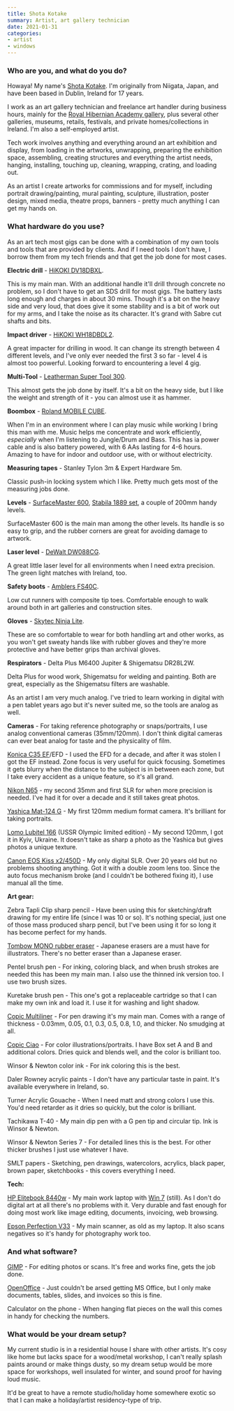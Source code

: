 ```yaml
---
title: Shota Kotake
summary: Artist, art gallery technician
date: 2021-01-31
categories:
- artist 
- windows
---
```


### Who are you, and what do you do?

Howaya! My name's [Shota Kotake](https://www.shotakotake.com "Shota's website."). I'm originally from Niigata, Japan, and have been based in Dublin, Ireland for 17 years.

I work as an art gallery technician and freelance art handler during business hours, mainly for the [Royal Hibernian Academy gallery](http://www.rhagallery.ie/ "An art gallery in Dublin."), plus several other galleries, museums, retails, festivals, and private homes/collections in Ireland. I'm also a self-employed artist.

Tech work involves anything and everything around an art exhibition and display, from loading in the artworks, unwrapping, preparing the exhibition space, assembling, creating structures and everything the artist needs, hanging, installing, touching up, cleaning, wrapping, crating, and loading out.

As an artist I create artworks for commissions and for myself, including portrait drawing/painting, mural painting, sculpture, illustration, poster design, mixed media, theatre props, banners - pretty much anything I can get my hands on.

### What hardware do you use?

As an art tech most gigs can be done with a combination of my own tools and tools that are provided by clients. And if I need tools I don't have, I borrow them from my tech friends and that get the job done for most cases.

**Electric drill** - [HiKOKI DV18DBXL][dv18dbxl].

This is my main man. With an additional handle it'll drill through concrete no problem, so I don't have to get an SDS drill for most gigs. The battery lasts long enough and charges in about 30 mins. Though it's a bit on the heavy side and very loud, that does give it some stability and is a bit of work out for my arms, and I take the noise as its character. It's grand with Sabre cut shafts and bits.

**Impact driver** - [HiKOKI WH18DBDL2][wh18dbdl2].

A great impacter for drilling in wood. It can change its strength between 4 different levels, and I've only ever needed the first 3 so far - level 4 is almost too powerful. Looking forward to encountering a level 4 gig.

**Multi-Tool** - [Leatherman Super Tool 300][super-tool-300].

This almost gets the job done by itself. It's a bit on the heavy side, but I like the weight and strength of it - you can almost use it as hammer.

**Boombox** - [Roland MOBILE CUBE][mobile-cube].

When I'm in an environment where I can play music while working I bring this man with me. Music helps me concentrate and work efficiently, _especially_ when I'm listening to Jungle/Drum and Bass. This has ia power cable and is also battery powered, with 6 AAs lasting for 4-6 hours. Amazing to have for indoor and outdoor use, with or without electricity.

**Measuring tapes** - Stanley Tylon 3m & Expert Hardware 5m.

Classic push-in locking system which I like. Pretty much gets most of the measuring jobs done.

**Levels** - [SurfaceMaster 600][surfacemaster-600mm], [Stabila 1889 set][1889], a couple of 200mm handy levels.

SurfaceMaster 600 is the main man among the other levels. Its handle is so easy to grip, and the rubber corners are great for avoiding damage to artwork.

**Laser level** - [DeWalt DW088CG][dw088cg].

A great little laser level for all environments when I need extra precision. The green light matches with Ireland, too.

**Safety boots** - [Amblers FS40C][fs40c].

Low cut runners with composite tip toes. Comfortable enough to walk around both in art galleries and construction sites.

**Gloves** - [Skytec Ninja Lite][ninja-lite].

These are so comfortable to wear for both handling art and other works, as you won't get sweaty hands like with rubber gloves and they're more protective and have better grips than archival gloves. 

**Respirators** - Delta Plus M6400 Jupiter & Shigematsu DR28L2W.

Delta Plus for wood work, Shigematsu for welding and painting. Both are great, especially as the Shigematsu filters are washable.

As an artist I am very much analog. I've tried to learn working in digital with a pen tablet years ago but it's never suited me, so the tools are analog as well.

**Cameras** - For taking reference photography or snaps/portraits, I use analog conventional cameras (35mm/120mm). I don't think digital cameras can ever beat analog for taste and the physicality of film.

[Konica C35 EF][c35-ef]/EFD - I used the EFD for a decade, and after it was stolen I got the EF instead. Zone focus is very useful for quick focusing. Sometimes it gets blurry when the distance to the subject is in between each zone, but I take every accident as a unique feature, so it's all grand.

[Nikon N65][n65] - my second 35mm and first SLR for when more precision is needed. I've had it for over a decade and it still takes great photos.

[Yashica Mat-124 G][mat-124-g] - My first 120mm medium format camera. It's brilliant for taking portraits.

[Lomo Lubitel 166][lubitel-166] (USSR Olympic limited edition) - My second 120mm, I got it in Kyiv, Ukraine. It doesn't take as sharp a photo as the Yashica but gives photos a unique texture.

[Canon EOS Kiss x2/450D][eos-450d] - My only digital SLR. Over 20 years old but no problems shooting anything. Got it with a double zoom lens too. Since the auto focus mechanism broke (and I couldn't be bothered fixing it), I use manual all the time.

**Art gear:**

Zebra Tapli Clip sharp pencil - Have been using this for sketching/draft drawing for my entire life (since I was 10 or so). It's nothing special, just one of those mass produced sharp pencil, but I've been using it for so long it has become perfect for my hands.

[Tombow MONO rubber eraser][mono.2] - Japanese erasers are a must have for illustrators. There's no better eraser than a Japanese eraser.

Pentel brush pen - For inking, coloring black, and when brush strokes are needed this has been my main man. I also use the thinned ink version too. I use two brush sizes.

Kuretake brush pen - This one's got a replaceable cartridge so that I can make my own ink and load it. I use it for washing and light shadow.

[Copic Multiliner][multiliner] - For pen drawing it's my main man. Comes with a range of thickness - 0.03mm, 0.05, 0.1, 0.3, 0.5, 0.8, 1.0, and thicker. No smudging at all.

[Copic Ciao][ciao] - For color illustrations/portraits. I have Box set A and B and additional colors. Dries quick and blends well, and the color is brilliant too.

Winsor & Newton color ink - For ink coloring this is the best.

Daler Rowney acrylic paints - I don't have any particular taste in paint. It's available everywhere in Ireland, so.

Turner Acrylic Gouache - When I need matt and strong colors I use this. You'd need retarder as it dries so quickly, but the color is brilliant.

Tachikawa T-40 - My main dip pen with a G pen tip and circular tip. Ink is Winsor & Newton.

Winsor & Newton Series 7 - For detailed lines this is the best. For other thicker brushes I just use whatever I have.

SMLT papers - Sketching, pen drawings, watercolors, acrylics, black paper, brown paper, sketchbooks - this covers everything I need.

**Tech:**

[HP Elitebook 8440w][elitebook-8440w] - My main work laptop with [Win 7][windows-7] (still). As I don't do digital art at all there's no problems with it. Very durable and fast enough for doing most work like image editing, documents, invoicing, web browsing.

[Epson Perfection V33][perfection-v33] - My main scanner, as old as my laptop. It also scans negatives so it's handy for photography work too.

### And what software?

[GIMP][] - For editing photos or scans. It's free and works fine, gets the job done.

[OpenOffice][] - Just couldn't be arsed getting MS Office, but I only make documents, tables, slides, and invoices so this is fine.

Calculator on the phone - When hanging flat pieces on the wall this comes in handy for checking the numbers.

### What would be your dream setup?

My current studio is in a residential house I share with other artists. It's cosy like home but lacks space for a wood/metal workshop, I can't really splash paints around or make things dusty, so my dream setup would be more space for workshops, well insulated for winter, and sound proof for having loud music.

It'd be great to have a remote studio/holiday home somewhere exotic so that I can make a holiday/artist residency-type of trip.

[1889]: http://web.archive.org/web/20210120102616/https://www.acetool.com/Stabila-22130-LE-1889-4-Level-Set-p/sta-22130.htm "A 4-set spirit level."
[c35-ef]: https://camerapedia.fandom.com/wiki/Konica_C35_EF "A compact film camera."
[ciao]: https://copic.jp/en/product/ciao/ "A marker pen."
[dv18dbxl]: https://www.hikokipowertoolsdirect.com/hikoki-dv18dbxl-18v-cordless-combi-drill-brushless-bare-unit "An 18V power drill."
[dw088cg]: https://www.dewalt.com/product/dw088cg/green-cross-line-laser "A laser level."
[elitebook-8440w]: http://web.archive.org/web/20230706193854/https://support.hp.com/us-en/product/hp-elitebook-8440w-mobile-workstation/4097189 "A PC laptop."
[eos-450d]: https://en.wikipedia.org/wiki/Canon_EOS_450D "A 12.2 megapixel DSLR."
[fs40c]: http://web.archive.org/web/20210513114830/https://www.amblerssafety.com/shoe/fs40c-2/ "A pair of safety boots."
[gimp]: https://www.gimp.org/ "An open-source image editor."
[lubitel-166]: https://microsites.lomography.com/lubitel166+/history/ "A film camera."
[mat-124-g]: http://web.archive.org/web/20230315192941/http://www.brooklynfilmcamera.com/cameras/yashica-mat-124g "A film camera."
[mobile-cube]: https://www.roland.com/global/products/mobile_cube/ "A portable battery-powered amp."
[mono.2]: https://www.tombow.com/en/products/mono/ "An eraser."
[multiliner]: http://web.archive.org/web/20201112032846/https://copic.jp/en/product/multi/ "An inking pen."
[n65]: https://www.kenrockwell.com/nikon/n65.htm "A film camera."
[ninja-lite]: http://web.archive.org/web/20210729002858/https://www.skytecgloves.com/skytec-ninja-lite "Working gloves."
[openoffice]: http://www.openoffice.org/ "An open-source office suite."
[perfection-v33]: https://epson.com/Support/Scanners/Perfection-Series/Epson-Perfection-V33/s/SPT_B11B200201 "A scanner."
[super-tool-300]: https://www.leatherman.com/super-tool-300-2.html "A multi-tool."
[surfacemaster-600mm]: https://sasworkwear.co.uk/products/surfacemaster-600mm-24in-girder-spirit-level "A spirit level."
[wh18dbdl2]: http://web.archive.org/web/20220310075237/https://www.hikoki-powertools.com/products/powertools/li-ion-screw/wh18dbdl2/wh18dbdl2.html "An impact driver."
[windows-7]: https://en.wikipedia.org/wiki/Windows_7 "An operating system."
